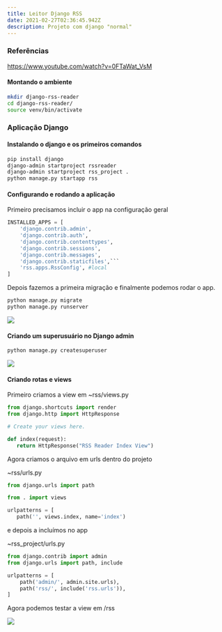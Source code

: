 ```yaml
---
title: Leitor Django RSS
date: 2021-02-27T02:36:45.942Z
description: Projeto com django "normal"
---
```

### Referências

https://www.youtube.com/watch?v=0FTaWat_VsM

#### Montando o ambiente

```bash
mkdir django-rss-reader
cd django-rss-reader/
source venv/bin/activate
```

### Aplicação Django

#### Instalando o django e os primeiros comandos

```bash
pip install django
django-admin startproject rssreader
django-admin startproject rss_project .
python manage.py startapp rss
```

#### Configurando e rodando a aplicação

Primeiro precisamos incluir o app na configuração geral

````python
INSTALLED_APPS = [
    'django.contrib.admin',
    'django.contrib.auth',
    'django.contrib.contenttypes',
    'django.contrib.sessions',
    'django.contrib.messages',
    'django.contrib.staticfiles',```
    'rss.apps.RssConfig', #local
]
````

Depois fazemos a primeira migração e finalmente podemos rodar o app.

```bash
python manage.py migrate
python manage.py runserver
```

![](/img/screenshot-from-2021-02-26-23-57-21.png)

#### Criando um superusuário no Django admin

```bash
python manage.py createsuperuser
```

![](/img/screenshot-from-2021-02-27-00-03-30.png)

#### Criando rotas e views

Primeiro criamos a view em  ~rss/views.py

```python
from django.shortcuts import render
from django.http import HttpResponse

# Create your views here.

def index(request):
   return HttpResponse("RSS Reader Index View")
```

Agora criamos o arquivo em urls dentro do projeto

~rss/urls.py

```python
from django.urls import path

from . import views

urlpatterns = [
   path('', views.index, name='index')
```

e depois a incluímos no app

~rss_project/urls.py

```python
from django.contrib import admin
from django.urls import path, include

urlpatterns = [
    path('admin/', admin.site.urls),
    path('rss/', include('rss.urls')),
]
```

Agora podemos testar a view em /rss



![](/img/screenshot-from-2021-02-27-00-19-02.png)